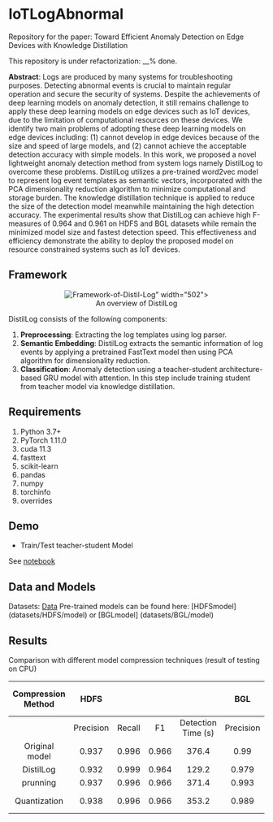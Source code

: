 # IoTLogAbnormal
Repository for the paper: Toward Efficient Anomaly Detection on Edge
Devices with Knowledge Distillation

This repository is under refactorization: __% done.

**Abstract**: Logs are produced by many systems for troubleshooting purposes. Detecting abnormal events is crucial to maintain regular operation and secure the security of systems. Despite the achievements of deep learning models on anomaly detection, it still remains challenge to apply these deep learning models on edge devices such as IoT devices, due to the limitation of computational resources on these devices. We identify two main problems of adopting these deep learning models on edge devices including: (1) cannot develop in edge devices because of the size and speed of large models, and (2) cannot achieve the acceptable detection accuracy with simple models. In this work, we proposed a novel lightweight anomaly detection method from system logs namely DistilLog to overcome these problems. DistilLog utilizes a pre-trained word2vec model to represent log event templates as semantic vectors, incorporated with the PCA dimensionality reduction algorithm to minimize computational and storage burden. The knowledge distillation technique is applied to reduce the size of the detection model meanwhile maintaining the high detection accuracy. The experimental results show that DistilLog can achieve high F-measures of 0.964 and 0.961 on HDFS and BGL datasets while remain the minimized model size and fastest detection speed. This effectiveness and efficiency demonstrate the ability to deploy the proposed model on resource constrained systems such as IoT devices.

## Framework
<p align="center"><img src=="https://i.ibb.co/Y01YfZs/Framework-of-Distil-Log.png" alt="Framework-of-Distil-Log" border="0" /></a>" width="502"><br>An overview of DistilLog</p>

DistilLog consists of the following components:
1. **Preprocessing**: Extracting the log templates using log parser.
2. **Semantic Embedding**: DistilLog extracts the semantic information of log events by applying a pretrained FastText model then using PCA algorithm for dimensionality reduction.
3. **Classification**: Anomaly detection using a teacher-student architecture-based GRU model with attention. In this step include training student from teacher model via knowledge distillation.

## Requirements
1. Python 3.7+
2. PyTorch 1.11.0
3. cuda 11.3
4. fasttext
5. scikit-learn
6. pandas
7. numpy
8. torchinfo
9. overrides
## Demo
- Train/Test teacher-student Model

See [notebook](demo/DistilLog.ipynb)
## Data and Models
Datasets: [Data](https://zenodo.org/record/3227177)
Pre-trained models can be found here: [HDFSmodel] (datasets/HDFS/model) or [BGLmodel] (datasets/BGL/model)
## Results

Comparison with different model compression techniques (result of testing on CPU)

| Compression   Method |    HDFS   |        |       |                      |    BGL    |        |       |                      | Model size (KB) |  Params |
|:--------------------:|:---------:|:------:|:-----:|:--------------------:|:---------:|:------:|:-----:|:--------------------:|:---------------:|:-------:|
|                      | Precision | Recall |   F1  | Detection   Time (s) | Precision | Recall |   F1  | Detection   Time (s) |                 |         |
|    Original model    |   0.937   |  0.996 | 0.966 |         376.4        |    0.99   |  0.952 | 0.971 |         44.6         |       630       | 160 770 |
|       DistilLog      |   0.932   |  0.999 | 0.964 |         129.2        |   0.979   |  0.944 | 0.961 |          9.4         |        4        |   442   |
|       prunning       |   0.937   |  0.996 | 0.966 |         371.4        |   0.993   |  0.906 | 0.947 |         39.6         |       630       |   476   |
|     Quantization     |   0.938   |  0.996 | 0.966 |         353.2        |   0.989   |  0.953 | 0.971 |         40.9         |       166       | 160 770 |
